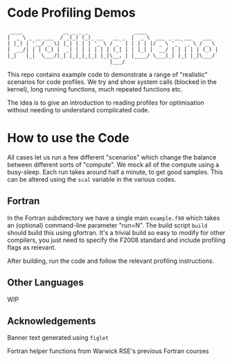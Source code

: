 # Code Profiling Demos
```
 ____             __ _ _ _               ____
|  _ \ _ __ ___  / _(_) (_)_ __   __ _  |  _ \  ___ _ __ ___   ___
| |_) | '__/ _ \| |_| | | | '_ \ / _` | | | | |/ _ \ '_ ` _ \ / _ \
|  __/| | | (_) |  _| | | | | | | (_| | | |_| |  __/ | | | | | (_) |
|_|   |_|  \___/|_| |_|_|_|_| |_|\__, | |____/ \___|_| |_| |_|\___/
                                 |___/
```

This repo contains example code to demonstrate a range of
"realistic" scenarios for code profiles. We try and show
system calls (blocked in the kernel), long running functions,
much repeated functions etc. 

The idea is to give an introduction to reading profiles for
optimisation without needing to understand complicated code.

# How to use the Code
All cases let us run a few different "scenarios" which change
the balance between different sorts of "compute". We mock all of the compute
using a busy-sleep. Each run takes around half a minute, to get good
samples. This can be altered using the `scal` variable in the various codes.

## Fortran
In the Fortran subdirectory we have a single main `example.f90`
which takes an (optional) command-line parameter "run=N".
The build script `build` should build this using gfortran.
It's a trivial build so easy to modify for other compilers,
you just need to specify the F2008 standard and include
profiling flags as relevant. 

After building, run the code and follow the relevant profiling
instructions.

## Other Languages
WIP


## Acknowledgements

Banner text generated using `figlet`

Fortran helper functions from Warwick RSE's previous Fortran courses

